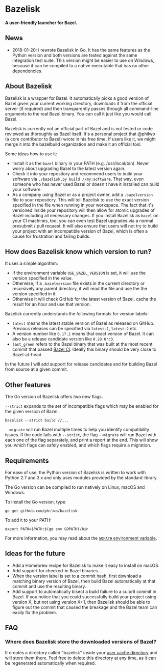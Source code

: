 # Bazelisk

**A user-friendly launcher for Bazel.**

## News

- 2018-01-20: I rewrote Bazelisk in Go. It has the same features as the Python version and both versions are tested against the same integration test suite. This version might be easier to use on Windows, because it can be compiled to a native executable that has no other dependencies.

## About Bazelisk

Bazelisk is a wrapper for Bazel. It automatically picks a good version of Bazel given your current working directory, downloads it from the official server (if required) and then transparently passes through all command-line arguments to the real Bazel binary. You can call it just like you would call Bazel.

Bazelisk is currently not an official part of Bazel and is not tested or code reviewed as thoroughly as Bazel itself. It's a personal project that @philwo (a core contributor to Bazel) wrote in his free time. If users like it, we might merge it into the bazelbuild organization and make it an official tool.

Some ideas how to use it:
- Install it as the `bazel` binary in your PATH (e.g. /usr/local/bin). Never worry about upgrading Bazel to the latest version again.
- Check it into your repository and recommend users to build your software via `./bazelisk.py build //my:software`. That way, even someone who has never used Bazel or doesn't have it installed can build your software.
- As a company using Bazel or as a project owner, add a `.bazelversion` file to your repository. This will tell Bazelisk to use the exact version specified in the file when running in your workspace. The fact that it's versioned inside your repository will then allow for atomic upgrades of Bazel including all necessary changes. If you install Bazelisk as `bazel` on your CI machines, too, you can even test Bazel upgrades via a normal presubmit / pull request. It will also ensure that users will not try to build your project with an incompatible version of Bazel, which is often a cause for frustration and failing builds.

## How does Bazelisk know which version to run?

It uses a simple algorithm:
- If the environment variable `USE_BAZEL_VERSION` is set, it will use the version specified in the value.
- Otherwise, if a `.bazelversion` file exists in the current directory or recursively any parent directory, it will read the file and use the the version specified in it.
- Otherwise it will check GitHub for the latest version of Bazel, cache the result for an hour and use that version.

Bazelisk currently understands the following formats for version labels:
- `latest` means the latest stable version of Bazel as released on GitHub. Previous
  releases can be specified via `latest-1`, `latest-2` etc.
- A version number like `0.17.2` means that exact version of Bazel. It can also
  be a release candidate version like `0.20.0rc3`.
- `last_green` refers to the Bazel binary that was built at the most recent commit that passed [Bazel CI](https://buildkite.com/bazel/bazel-bazel). Ideally this binary should be very close to Bazel-at-head.


In the future I will add support for release candidates and for building Bazel from source at a given commit.

## Other features

The Go version of Bazelisk offers two new flags.

`--strict` expands to the set of incompatible flags which may be enabled for the
given version of Bazel.

```shell
bazelisk --strict build //...
```

`--migrate` will run Bazel multiple times to help you identify compatibility
issues. If the code fails with `--strict`, the flag `--migrate` will run Bazel
with each one of the flag separately, and print a report at the end. This will
show you which flags can safely enabled, and which flags require a migration.

## Requirements

For ease of use, the Python version of Bazelisk is written to work with Python 2.7 and 3.x and only uses modules provided by the standard library.

The Go version can be compiled to run natively on Linux, macOS and Windows.

To install the Go version, type:

```shell
go get github.com/philwo/bazelisk
```

To add it to your PATH:

```shell
export PATH=$PATH:$(go env GOPATH)/bin
```

For more information, you may read about the [`GOPATH` environment
variable](https://github.com/golang/go/wiki/SettingGOPATH).

## Ideas for the future

- Add a Homebrew recipe for Bazelisk to make it easy to install on macOS.
- Add support for checked-in Bazel binaries.
- When the version label is set to a commit hash, first download a matching binary version of Bazel, then build Bazel automatically at that commit and use the resulting binary.
- Add support to automatically bisect a build failure to a culprit commit in Bazel. If you notice that you could successfully build your project using version X, but not using version X+1, then Bazelisk should be able to figure out the commit that caused the breakage and the Bazel team can easily fix the problem.

## FAQ

### Where does Bazelisk store the downloaded versions of Bazel?
It creates a directory called "bazelisk" inside your [user cache directory](https://golang.org/pkg/os/#UserCacheDir) and will store them there. Feel free to delete this directory at any time, as it can be regenerated automatically when required.
